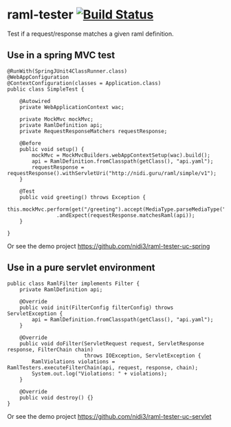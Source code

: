 raml-tester [![Build Status](https://travis-ci.org/nidi3/raml-tester.svg?branch=master)](https://travis-ci.org/nidi3/raml-tester)
===========

Test if a request/response matches a given raml definition.

Use in a spring MVC test
------------------------
```
@RunWith(SpringJUnit4ClassRunner.class)
@WebAppConfiguration
@ContextConfiguration(classes = Application.class)
public class SimpleTest {

    @Autowired
    private WebApplicationContext wac;

    private MockMvc mockMvc;
    private RamlDefinition api;
    private RequestResponseMatchers requestResponse;

    @Before
    public void setup() {
        mockMvc = MockMvcBuilders.webAppContextSetup(wac).build();
        api = RamlDefinition.fromClasspath(getClass(), "api.yaml");
        requestResponse = requestResponse().withServletUri("http://nidi.guru/raml/simple/v1");
    }

    @Test
    public void greeting() throws Exception {
        this.mockMvc.perform(get("/greeting").accept(MediaType.parseMediaType("application/json")))
                .andExpect(requestResponse.matchesRaml(api));
    }

}
```
Or see the demo project https://github.com/nidi3/raml-tester-uc-spring


Use in a pure servlet environment
---------------------------------
```
public class RamlFilter implements Filter {
    private RamlDefinition api;

    @Override
    public void init(FilterConfig filterConfig) throws ServletException {
        api = RamlDefinition.fromClasspath(getClass(), "api.yaml");
    }

    @Override
    public void doFilter(ServletRequest request, ServletResponse response, FilterChain chain)
                         throws IOException, ServletException {
        RamlViolations violations = RamlTesters.executeFilterChain(api, request, response, chain);
        System.out.log("Violations: " + violations);
    }

    @Override
    public void destroy() {}
}

```
Or see the demo project https://github.com/nidi3/raml-tester-uc-servlet